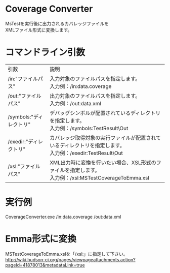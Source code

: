 Coverage Converter
===================  
MsTestを実行後に出力されるカバレッジファイルを  
XMLファイル形式に変換します。  

コマンドライン引数
=================== 
<table>
<tr>
  <td>引数</td>
  <td>説明</td>
</tr>
<tr>
  <td>/in:"ファイルパス"</td>
  <td>
    入力対象のファイルパスを指定します。<br />
    入力例：/in:data.coverage
  </td>
</tr>
<tr>
  <td>/out:"ファイルパス"</td>
  <td>
    出力対象のファイルパスを指定します。<br />
    入力例：/out:data.xml
  </td>
</tr>
<tr>
  <td>/symbols:"ディレクトリ"</td>
  <td>
    デバッグシンボルが配置されているディレクトリを指定します。<br />
    入力例：/symbols:TestResult\Out
  </td>
</tr>
<tr>
  <td>/exedir:"ディレクトリ"</td>
  <td>
    カバレッジ取得対象の実行ファイルが配置されているディレクトリを指定します。<br />
    入力例：/exedir:TestResult\Out
  </td>
</tr>
<tr>
  <td>/xsl:"ファイルパス"</td>
  <td>
    XML出力時に変換を行いたい場合、XSL形式のファイルを指定します。<br />
    入力例：/xsl:MSTestCoverageToEmma.xsl
  </td>
</tr>
</table>


実行例
=================== 
CoverageConverter.exe /in:data.coverage /out:data.xml

Emma形式に変換
=================== 
MSTestCoverageToEmma.xslを「/xsl:」に指定して下さい。  
http://wiki.hudson-ci.org/pages/viewpageattachments.action?pageId=41878013&metadataLink=true
